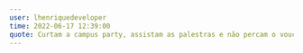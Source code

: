 ```yaml
---
user: lhenriquedeveloper
time: 2022-06-17 12:39:00
quote: Curtam a campus party, assistam as palestras e não percam o voucher do git igual eu.
---
```

